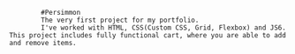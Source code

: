             #Persimmon 
            The very first project for my portfolio.
            I've worked with HTML, CSS(Custom CSS, Grid, Flexbox) and JS6. This project includes fully functional cart, where you are able to add and remove items.
